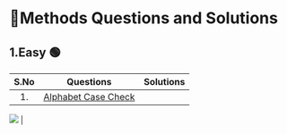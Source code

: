 # 📝Methods Questions and  Solutions
## 1.Easy 🟢
| S.No | Questions | Solutions |
| :---: | :---: | :---: |
| 1. | [Alphabet Case Check](https://www.geeksforgeeks.org/check-whether-the-given-character-is-in-upper-case-lower-case-or-non-alphabetic-character/) |
<a href="https://github.com/Aritra101/DSA/blob/master/Solutions/Conditions%20and%20Loops/Easy/AlphabetCaseCheck.java">
<img src="https://img.shields.io/badge/Solution-green"></a>    |
